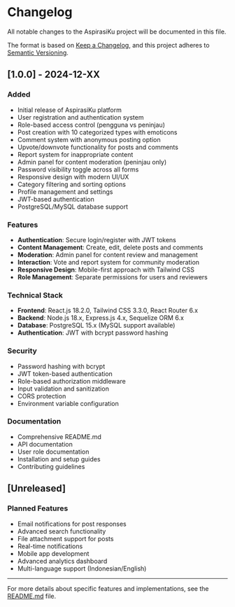 # Changelog

All notable changes to the AspirasiKu project will be documented in this file.

The format is based on [Keep a Changelog](https://keepachangelog.com/en/1.0.0/),
and this project adheres to [Semantic Versioning](https://semver.org/spec/v2.0.0.html).

## [1.0.0] - 2024-12-XX

### Added
- Initial release of AspirasiKu platform
- User registration and authentication system
- Role-based access control (pengguna vs peninjau)
- Post creation with 10 categorized types with emoticons
- Comment system with anonymous posting option
- Upvote/downvote functionality for posts and comments
- Report system for inappropriate content
- Admin panel for content moderation (peninjau only)
- Password visibility toggle across all forms
- Responsive design with modern UI/UX
- Category filtering and sorting options
- Profile management and settings
- JWT-based authentication
- PostgreSQL/MySQL database support

### Features
- **Authentication**: Secure login/register with JWT tokens
- **Content Management**: Create, edit, delete posts and comments
- **Moderation**: Admin panel for content review and management
- **Interaction**: Vote and report system for community moderation
- **Responsive Design**: Mobile-first approach with Tailwind CSS
- **Role Management**: Separate permissions for users and reviewers

### Technical Stack
- **Frontend**: React.js 18.2.0, Tailwind CSS 3.3.0, React Router 6.x
- **Backend**: Node.js 18.x, Express.js 4.x, Sequelize ORM 6.x
- **Database**: PostgreSQL 15.x (MySQL support available)
- **Authentication**: JWT with bcrypt password hashing

### Security
- Password hashing with bcrypt
- JWT token-based authentication
- Role-based authorization middleware
- Input validation and sanitization
- CORS protection
- Environment variable configuration

### Documentation
- Comprehensive README.md
- API documentation
- User role documentation
- Installation and setup guides
- Contributing guidelines

## [Unreleased]

### Planned Features
- Email notifications for post responses
- Advanced search functionality
- File attachment support for posts
- Real-time notifications
- Mobile app development
- Advanced analytics dashboard
- Multi-language support (Indonesian/English)

---

For more details about specific features and implementations, see the [README.md](README.md) file.
